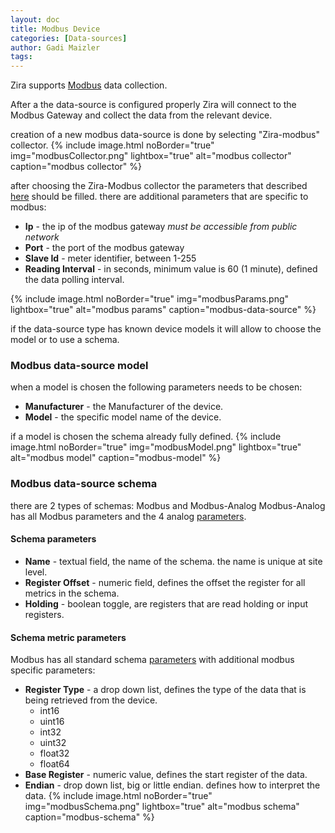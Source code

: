 ```yaml
---
layout: doc
title: Modbus Device
categories: [Data-sources]
author: Gadi Maizler
tags: 
---
```

Zira supports [Modbus](https://en.wikipedia.org/wiki/Modbus) data collection. 

After a the data-source is configured properly Zira will connect to the Modbus Gateway and collect the data from the relevant device.

creation of a new modbus data-source is done by selecting "Zira-modbus" collector.
{% include image.html noBorder="true" img="modbusCollector.png" lightbox="true" alt="modbus collector" caption="modbus collector" %}

after choosing the Zira-Modbus collector the parameters that described [here](../introduction/#mandatory-configuration-parameters ) should be filled.
there are additional parameters that are specific to modbus:

* **Ip** - the ip of the modbus gateway *must be accessible from public network*
* **Port** -  the port of the modbus gateway
* **Slave Id** - meter identifier, between 1-255
* **Reading Interval** - in seconds, minimum value is 60 (1 minute), defined the data polling interval.

{% include image.html noBorder="true" img="modbusParams.png" lightbox="true" alt="modbus params" caption="modbus-data-source" %}

if the data-source type has known device models it will allow to choose the model or to use a schema.

### Modbus data-source model
when a model is chosen the following parameters needs to be chosen:

* **Manufacturer** - the Manufacturer of the device.
* **Model** - the specific model name of the device.

if a model is chosen the schema already fully defined.
{% include image.html noBorder="true" img="modbusModel.png" lightbox="true" alt="modbus model" caption="modbus-model" %}

 
### Modbus data-source schema

there are 2 types of schemas:
Modbus and Modbus-Analog
Modbus-Analog has all Modbus parameters and the 4 analog [parameters](../schemas/#analog-schema).

#### Schema parameters
* **Name** - textual field, the name of the schema. the name is unique at site level.
* **Register Offset** - numeric field, defines the offset the register for all metrics in the schema. 
* **Holding** - boolean toggle, are registers that are read  holding or input registers.

#### Schema metric parameters
Modbus has all standard schema [parameters](../schemas/#standard-schema ) with additional modbus specific parameters:
* **Register Type** - a drop down list, defines the type of the data that is being retrieved from the device. 
  * int16
  * uint16
  * int32
  * uint32
  * float32
  * float64
* **Base Register** - numeric value, defines the start register of the data.  
* **Endian** -  drop down list, big or little endian. defines how to interpret the data.
{% include image.html noBorder="true" img="modbusSchema.png" lightbox="true" alt="modbus schema" caption="modbus-schema" %}